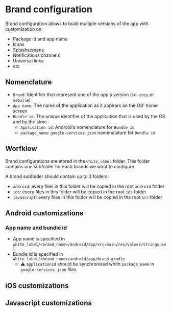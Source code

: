 # Brand configuration

Brand configuration allows to build multiple versions of the app with customization on:
- Package id and app name
- Icons
- Splashscreens
- Notifications channels
- Universal links
- etc

## Nomenclature

- `Brand`: Identifier that represent one of the app's version (i.e. `cozy` or  `mabulle`)
- `App name`: The name of the application as it appears on the OS' home screen
- `Bundle id`: The unique identifier of the application that is used by the OS and by the store
  - `Application id`: Android's nomenclature for `Bundle id`
  - `package_name`: `google-services.json` nomenclature for `Bundle id`

## Worfklow

Brand configurations are stored in the `white_label` folder. This folder contains one subfolder for each brands we want to configure

A brand subfolder should contain up to 3 folders:
- `android`: every files in this folder will be copied in the root `android` folder
- `ios`: every files in this folder will be copied in the root `ios` folder
- `javascript`: every files in this folder will be copied in the root `src` folder

## Android customizations

### App name and bundle id

- App name is specified in `white_label/<brand_name>/android/app/src/main/res/values/strings.xml`
- Bundle id is specified in `white_label/<brand_name>/android/app/brand.gradle`
  - :warning: `applicationId` should be synchronized whith `package_name` in `google-services.json` files

## iOS customizations

## Javascript customizations